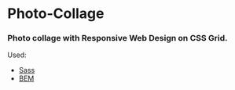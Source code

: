 # Photo-Collage
### Photo collage with Responsive Web Design on CSS Grid.

Used:
* [Sass](https://sass-scss.ru/)
* [BEM](https://ru.bem.info/)

